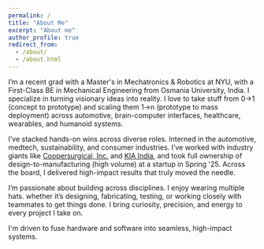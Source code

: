 ```yaml
---
permalink: /
title: "About Me"
excerpt: "About me"
author_profile: true
redirect_from: 
  - /about/
  - /about.html
---
```



I’m a recent grad with a Master's in Mechatronics & Robotics at NYU, with a First-Class BE in Mechanical Engineering from Osmania University, India. I specialize in turning visionary ideas into reality. I love to take stuff from 0→1 (concept to prototype) and scaling them 1→n (prototype to mass deployment) across automotive, brain-computer interfaces, healthcare, wearables, and humanoid systems.

I’ve stacked hands-on wins across diverse roles. Interned in the automotive, medtech, sustainability, and consumer industries. I’ve worked with industry giants like [Coopersurgical, Inc.](https://www.coopersurgical.com/about-us/) and [KIA India](https://www.kia.com/in/home.html), and took full ownership of design-to-manufacturing (high volume) at a startup in Spring '25. Across the board, I delivered high-impact results that truly moved the needle.

 I’m passionate about building across disciplines. I enjoy wearing multiple hats. whether it’s designing, fabricating, testing, or working closely with teammates to get things done. I bring curiosity, precision, and energy to every project I take on.

I'm driven to fuse hardware and software into seamless, high-impact systems. 
